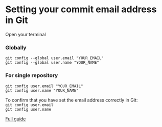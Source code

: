 # Setting your commit email address in Git

Open your terminal

### Globally
`git config --global user.email "YOUR_EMAIL"`<br />
`git config --global user.name "YOUR_NAME"`

### For single repository
`git config user.email "YOUR_EMAIL"`<br />
`git config user.name "YOUR_NAME"`

To confirm that you have set the email address correctly in Git: <br />
`git config user.email`<br />
`git config user.name`

[Full guide](https://docs.github.com/en/account-and-profile/setting-up-and-managing-your-personal-account-on-github/managing-email-preferences/setting-your-commit-email-address#setting-your-commit-email-address-in-git)